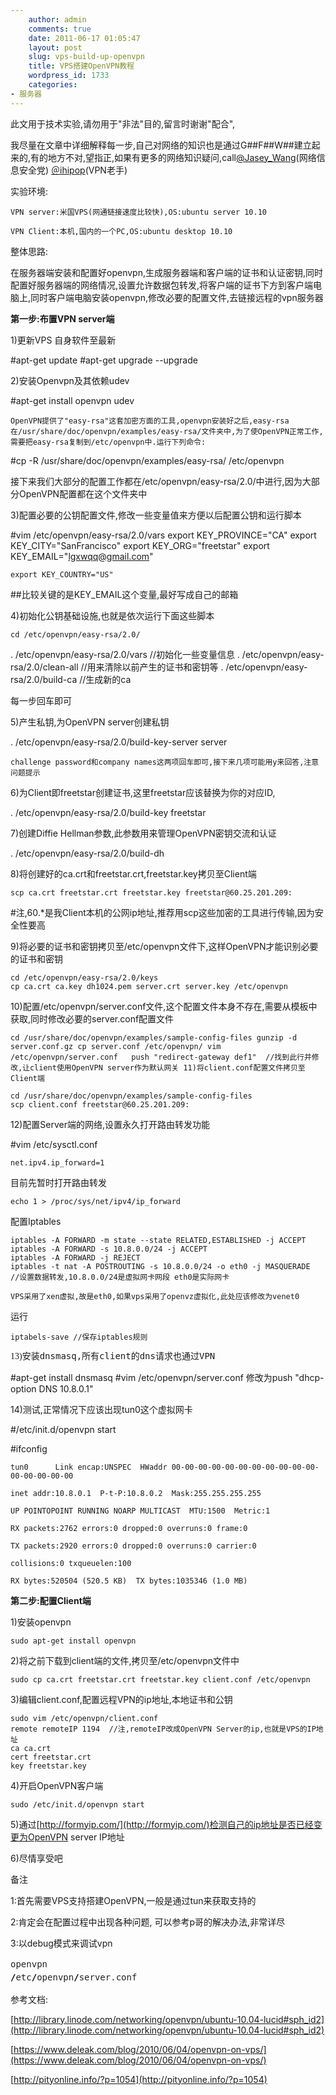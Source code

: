 ```yaml
---
    author: admin
    comments: true
    date: 2011-06-17 01:05:47
    layout: post
    slug: vps-build-up-openvpn
    title: VPS搭建OpenVPN教程
    wordpress_id: 1733
    categories:
- 服务器
---
```


此文用于技术实验,请勿用于"非法"目的,留言时谢谢"配合",

我尽量在文章中详细解释每一步,自己对网络的知识也是通过G##F##W##建立起来的,有的地方不对,望指正,如果有更多的网络知识疑问,call[@Jasey_Wang](http://jaseywang.info/)(网络信息安全党) [＠ihipop](http://ihipop.info/)(VPN老手)

实验环境:

    VPN server:米国VPS(网通链接速度比较快),OS:ubuntu server 10.10

    VPN Client:本机,国内的一个PC,OS:ubuntu desktop 10.10

整体思路:

在服务器端安装和配置好openvpn,生成服务器端和客户端的证书和认证密钥,同时配置好服务器端的网络情况,设置允许数据包转发,将客户端的证书下方到客户端电脑上,同时客户端电脑安装openvpn,修改必要的配置文件,去链接远程的vpn服务器

**第一步:布置VPN server端**

1)更新VPS 自身软件至最新

#apt-get update
#apt-get upgrade --upgrade

2)安装Openvpn及其依赖udev

#apt-get install openvpn udev

    OpenVPN提供了"easy-rsa"这套加密方面的工具,openvpn安装好之后,easy-rsa在/usr/share/doc/openvpn/examples/easy-rsa/文件夹中,为了使OpenVPN正常工作,需要把easy-rsa复制到/etc/openvpn中.运行下列命令:

#cp -R /usr/share/doc/openvpn/examples/easy-rsa/ /etc/openvpn

接下来我们大部分的配置工作都在/etc/openvpn/easy-rsa/2.0/中进行,因为大部分OpenVPN配置都在这个文件夹中

3)配置必要的公钥配置文件,修改一些变量值来方便以后配置公钥和运行脚本

#vim /etc/openvpn/easy-rsa/2.0/vars
    export KEY_PROVINCE="CA"
    export KEY_CITY="﻿SanFrancisco"
    export KEY_ORG="freetstar"
    export KEY_EMAIL="lgxwqq@gmail.com"

    export KEY_COUNTRY="US"﻿

##比较关键的是KEY_EMAIL这个变量,最好写成自己的邮箱

4)初始化公钥基础设施,也就是依次运行下面这些脚本

    cd /etc/openvpn/easy-rsa/2.0/
. /etc/openvpn/easy-rsa/2.0/vars       //初始化一些变量信息
. /etc/openvpn/easy-rsa/2.0/clean-all  //用来清除以前产生的证书和密钥等
. /etc/openvpn/easy-rsa/2.0/build-ca   //生成新的ca

每一步回车即可

5)产生私钥,为OpenVPN server创建私钥

. /etc/openvpn/easy-rsa/2.0/build-key-server server

    challenge password和company names这两项回车即可,接下来几项可能用y来回答,注意问题提示

6)为Client即freetstar创建证书,这里freetstar应该替换为你的对应ID,

. /etc/openvpn/easy-rsa/2.0/build-key freetstar

7)创建Diffie Hellman参数,此参数用来管理OpenVPN密钥交流和认证

. /etc/openvpn/easy-rsa/2.0/build-dh

8)将创建好的ca.crt和freetstar.crt,freetstar.key拷贝至Client端

    scp ca.crt freetstar.crt freetstar.key freetstar@﻿﻿60.25.201.209:

#注,60.*是我Client本机的公网ip地址,推荐用scp这些加密的工具进行传输,因为安全性要高

9)将必要的证书和密钥拷贝至/etc/openvpn文件下,这样OpenVPN才能识别必要的证书和密钥

    cd /etc/openvpn/easy-rsa/2.0/keys
    cp ca.crt ca.key dh1024.pem server.crt server.key /etc/openvpn

10)配置/etc/openvpn/server.conf文件,这个配置文件本身不存在,需要从模板中获取,同时修改必要的server.conf配置文件

    cd /usr/share/doc/openvpn/examples/sample-config-files gunzip -d server.conf.gz cp server.conf /etc/openvpn/ vim /etc/openvpn/server.conf   push "redirect-gateway def1"  //找到此行并修改,让client使用OpenVPN server作为默认网关 11)将client.conf配置文件拷贝至Client端

    cd /usr/share/doc/openvpn/examples/sample-config-files
    scp client.conf freetstar@﻿﻿60.25.201.209:

12)配置Server端的网络,设置永久打开路由转发功能

#vim /etc/sysctl.conf

    net.ipv4.ip_forward=1

目前先暂时打开路由转发

    echo 1 > /proc/sys/net/ipv4/ip_forward

配置Iptables

    iptables -A FORWARD -m state --state RELATED,ESTABLISHED -j ACCEPT
    iptables -A FORWARD -s 10.8.0.0/24 -j ACCEPT
    iptables -A FORWARD -j REJECT
    iptables -t nat -A POSTROUTING -s 10.8.0.0/24 -o eth0 -j MASQUERADE  //设置数据转发,10.8.0.0/24是虚拟网卡网段 eth0是实际网卡

    VPS采用了xen虚拟,故是eth0,如果vps采用了openvz虚拟化,此处应该修改为venet0

运行

    iptabels-save //保存iptables规则
<span style="font-family: Georgia, 'Times New Roman', 'Bitstream Charter', Times, serif; line-height: 19px; white-space: normal;">13)安装<tt>dnsmasq,所有client的dns请求也通过VPN</tt></span>

#apt-get install dnsmasq
#vim /etc/openvpn/server.conf
修改为push "dhcp-option DNS 10.8.0.1"

14)测试,正常情况下应该出现tun0这个虚拟网卡

#/etc/init.d/openvpn start

#ifconfig

    tun0      Link encap:UNSPEC  HWaddr 00-00-00-00-00-00-00-00-00-00-00-00-00-00-00-00

    inet addr:10.8.0.1  P-t-P:10.8.0.2  Mask:255.255.255.255

    UP POINTOPOINT RUNNING NOARP MULTICAST  MTU:1500  Metric:1

    RX packets:2762 errors:0 dropped:0 overruns:0 frame:0

    TX packets:2920 errors:0 dropped:0 overruns:0 carrier:0

    collisions:0 txqueuelen:100

    RX bytes:520504 (520.5 KB)  TX bytes:1035346 (1.0 MB)

**第二步:配置Client端**

1)安装openvpn

    sudo apt-get install openvpn

2)将之前下载到client端的文件,拷贝至/etc/openvpn文件中

    sudo cp ca.crt freetstar.crt freetstar.key client.conf /etc/openvpn

3)编辑client.conf,配置远程VPN的ip地址,本地证书和公钥

    sudo vim /etc/openvpn/client.conf
    remote remoteIP 1194  //注,remoteIP改成OpenVPN Server的ip,也就是VPS的IP地址
    ca ca.crt
    cert freetstar.crt   
    key freetstar.key  

4)开启OpenVPN客户端

    sudo /etc/init.d/openvpn start

5)通过[http://formyip.com/](http://formyip.com/)检测自己的ip地址是否已经变更为OpenVPN server IP地址

6)尽情享受吧

备注

1:首先需要VPS支持搭建OpenVPN,一般是通过tun来获取支持的

2:肯定会在配置过程中出现各种问题, 可以参考p哥的解决办法,非常详尽

3:以debug模式来调试vpn

<span style="color: #222222; font-family: monospace; line-height: 21px; white-space: pre;">openvpn <span style="background-image: initial; background-attachment: initial; background-origin: initial; background-clip: initial; background-color: transparent; vertical-align: baseline; color: #000000; font-weight: bold; background-position: initial initial; background-repeat: initial initial; padding: 0px; margin: 0px; border: 0px initial initial;">/</span>etc<span style="background-image: initial; background-attachment: initial; background-origin: initial; background-clip: initial; background-color: transparent; vertical-align: baseline; color: #000000; font-weight: bold; background-position: initial initial; background-repeat: initial initial; padding: 0px; margin: 0px; border: 0px initial initial;">/</span>openvpn<span style="background-image: initial; background-attachment: initial; background-origin: initial; background-clip: initial; background-color: transparent; vertical-align: baseline; color: #000000; font-weight: bold; background-position: initial initial; background-repeat: initial initial; padding: 0px; margin: 0px; border: 0px initial initial;">/</span>server.conf</span>

参考文档:

[http://library.linode.com/networking/openvpn/ubuntu-10.04-lucid#sph_id2](http://library.linode.com/networking/openvpn/ubuntu-10.04-lucid#sph_id2)

[https://www.deleak.com/blog/2010/06/04/openvpn-on-vps/](https://www.deleak.com/blog/2010/06/04/openvpn-on-vps/)

[http://pityonline.info/?p=1054](http://pityonline.info/?p=1054)
